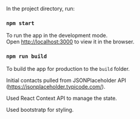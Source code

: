In the project directory, run:

### `npm start`
To run the app in the development mode.<br>
Open [http://localhost:3000](http://localhost:3000) to view it in the browser.

### `npm run build`
To build the app for production to the `build` folder.<br>

Initial contacts pulled from JSONPlaceholder API (https://jsonplaceholder.typicode.com/).

Used React Context API to manage the state.

Used bootstratp for styling.
